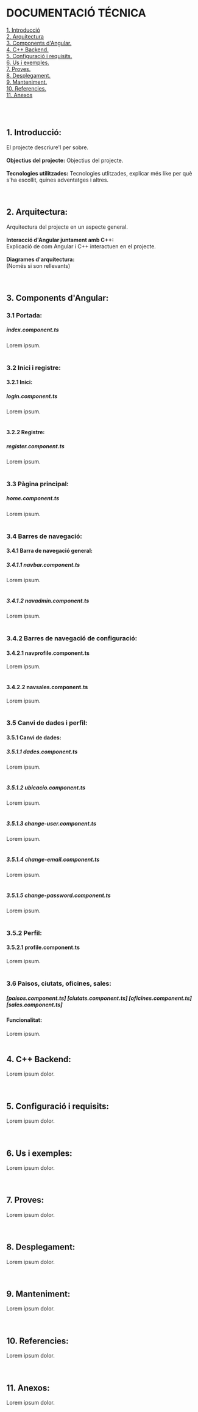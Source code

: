 # DOCUMENTACIÓ TÉCNICA
<a href="#1-introducci%C3%B3">1. Introducció</a><br>
<a href="#2-arquitectura">2. Arquitectura</a><br>
<a href="#3-components-dangular">3. Components d'Angular.</a><br>
<a href="#4-c-backend">4. C++ Backend.</a><br>
<a href="#5-configuració-i-requisits">5. Configuració i requisits.</a><br>
<a href="#6-us-i-exemples">6. Us i exemples.</a><br>
<a href="#7-proves">7. Proves.</a><br>
<a href="#8-desplegament">8. Desplegament.</a><br>
<a href="#9-manteniment">9. Manteniment.</a><br>
<a href="#10-referencies">10. Referencies.</a><br>
<a href="#11-anexos">11. Anexos</a> <!--si es necessari--><br>

<br><br>
## 1. Introducció:<br>
El projecte descriure'l per sobre. 
<br><br>
**Objectius del projecte:**
Objectius del projecte. 
<br><br>
**Tecnologies utilitzades:**
Tecnologies utlitzades, explicar més like per què s'ha escollit, quines adventatges i altres.
<br><br><br>
## 2. Arquitectura:<br>
Arquitectura del projecte en un aspecte general.
<br><br>
**Interacció d'Angular juntament amb C++:**<br>
Explicació de com Angular i C++ interactuen en el projecte.
<br><br>
**Diagrames d'arquitectura:**<br>
(Només si son rellevants)
<br><br><br>
## 3. Components d'Angular:<br>
  ### 3.1 Portada:
  ##### index.component.ts
  Lorem ipsum.<br><br>

  ### 3.2 Inici i registre: <br>
  #### 3.2.1 Inici:
  ##### login.component.ts
  Lorem ipsum.<br><br>
  #### 3.2.2 Registre:
  ##### register.component.ts
  Lorem ipsum.<br><br>

  ### 3.3 Pàgina principal: <br>
  ##### home.component.ts
  Lorem ipsum.<br><br>

  ### 3.4 Barres de navegació: <br>
  #### 3.4.1 Barra de navegació general:
   ##### 3.4.1.1 navbar.component.ts
   Lorem ipsum.<br><br>
   ##### 3.4.1.2 navadmin.component.ts
   Lorem ipsum.<br><br>
  ### 3.4.2 Barres de navegació de configuració:
   #### 3.4.2.1 navprofile.component.ts
   Lorem ipsum.<br><br>
   #### 3.4.2.2 navsales.component.ts
  Lorem ipsum.<br><br>

### 3.5 Canvi de dades i perfil: <br>
#### 3.5.1 Canvi de dades:
##### 3.5.1.1 dades.component.ts
Lorem ipsum.<br><br>
##### 3.5.1.2 ubicacio.component.ts
Lorem ipsum.<br><br>
##### 3.5.1.3 change-user.component.ts
Lorem ipsum.<br><br>
##### 3.5.1.4 change-email.component.ts
Lorem ipsum.<br><br>
##### 3.5.1.5 change-password.component.ts
Lorem ipsum.<br><br>
### 3.5.2 Perfil:
#### 3.5.2.1 profile.component.ts
Lorem ipsum.<br><br>

### 3.6 Paisos, ciutats, oficines, sales: <br>
##### [paisos.component.ts] [ciutats.component.ts] [oficines.component.ts] [sales.component.ts]
#### Funcionalitat:
Lorem ipsum.<br><br>

## 4. C++ Backend:<br>
Lorem ipsum dolor. 
<br><br><br>
## 5. Configuració i requisits:<br>
Lorem ipsum dolor. 
<br><br><br>
## 6. Us i exemples:<br>
Lorem ipsum dolor. 
<br><br><br>
## 7. Proves:<br>
Lorem ipsum dolor. 
<br><br><br>
## 8. Desplegament:<br>
Lorem ipsum dolor. 
<br><br><br>
## 9. Manteniment:<br>
Lorem ipsum dolor. 
<br><br><br>
## 10. Referencies:<br>
Lorem ipsum dolor. 
<br><br><br>
## 11. Anexos:<br>
Lorem ipsum dolor. 
<br><br><br>
